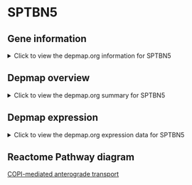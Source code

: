 <h1>SPTBN5</h1>

<h2>Gene information</h2>
<details>
  <summary>Click to view the depmap.org information for SPTBN5</summary>
  <iframe src="https://depmap.org/portal/gene/SPTBN5?tab=about" style="border:none;width:100%;height:800px"></iframe>
</details>

<h2>Depmap overview</h2>
<details>
  <summary>Click to view the depmap.org summary for SPTBN5</summary>
  <iframe src="https://depmap.org/portal/gene/SPTBN5?tab=overview" style="border:none;width:100%;height:800px"></iframe>
</details>

<h2>Depmap expression</h2>
<details>
  <summary>Click to view the depmap.org expression data for SPTBN5</summary>
  <iframe src="https://depmap.org/portal/gene/SPTBN5?tab=characterization" style="border:none;width:100%;height:800px"></iframe>
</details>



<h2>Reactome Pathway diagram</h2>
<a href="https://reactome.org/PathwayBrowser/#/R-HSA-6807878" target="_BLANK">COPI-mediated anterograde transport</a>



